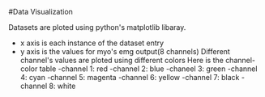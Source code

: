 #Data Visualization

Datasets are ploted using python's matplotlib libaray.
 - x axis is each instance of the dataset entry
 - y axis is the values for myo's emg output(8 channels)
 Different channel's values are ploted using different colors
 Here is the channel-color table
  -channel 1: red
  -channel 2: blue 
  -chaneel 3: green
  -channel 4: cyan
  -channel 5: magenta
  -channel 6: yellow
  -channel 7: black
  -channel 8: white
